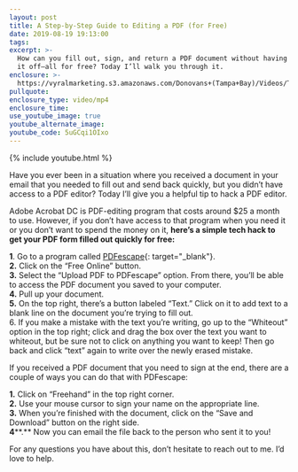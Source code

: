 ```yaml
---
layout: post
title: A Step-by-Step Guide to Editing a PDF (for Free)
date: 2019-08-19 19:13:00
tags:
excerpt: >-
  How can you fill out, sign, and return a PDF document without having to print
  it off—all for free? Today I’ll walk you through it.
enclosure: >-
  https://vyralmarketing.s3.amazonaws.com/Donovans+(Tampa+Bay)/Videos/Tampa+Bay+Real+Estate+Agent-+Hacking+A+PDF+Editor.mp4
pullquote:
enclosure_type: video/mp4
enclosure_time:
use_youtube_image: true
youtube_alternate_image:
youtube_code: 5uGCqi1OIxo
---
```


{% include youtube.html %}

Have you ever been in a situation where you received a document in your email that you needed to fill out and send back quickly, but you didn’t have access to a PDF editor? Today I’ll give you a helpful tip to hack a PDF editor.

Adobe Acrobat DC is PDF-editing program that costs around $25 a month to use. However, if you don’t have access to that program when you need it or you don’t want to spend the money on it, **here’s a simple tech hack to get your PDF form filled out quickly for free:**

**1**. Go to a program called [PDFescape](https://www.pdfescape.com/windows/){: target="_blank"}.&nbsp;<br>**2\.** Click on the “Free Online” button.<br>**3\.** Select the “Upload PDF to PDFescape” option. From there, you’ll be able to access the PDF document you saved to your computer.<br>**4\.** Pull up your document.<br>**5\.** On the top right, there’s a button labeled “Text.” Click on it to add text to a blank line on the document you’re trying to fill out.<br>6\. If you make a mistake with the text you’re writing, go up to the “Whiteout” option in the top right; click and drag the box over the text you want to whiteout, but be sure not to click on anything you want to keep\! Then go back and click “text” again to write over the newly erased mistake.

If you received a PDF document that you need to sign at the end, there are a couple of ways you can do that with PDFescape:

**1\.** Click on “Freehand” in the top right corner.<br>**2\.** Use your mouse cursor to sign your name on the appropriate line.<br>**3\.** When you’re finished with the document, click on the “Save and Download” button on the right side.<br>**4****.** Now you can email the file back to the person who sent it to you\!

For any questions you have about this, don’t hesitate to reach out to me. I’d love to help.<br>&nbsp;